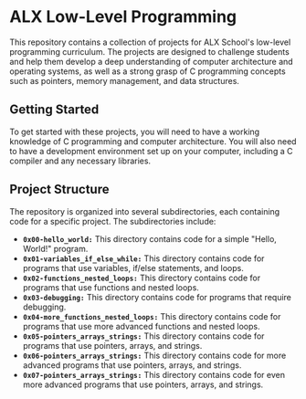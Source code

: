 # ALX Low-Level Programming
This repository contains a collection of projects for ALX School's low-level programming curriculum. The projects are designed to challenge students and help them develop a deep understanding of computer architecture and operating systems, as well as a strong grasp of C programming concepts such as pointers, memory management, and data structures.

## Getting Started
To get started with these projects, you will need to have a working knowledge of C programming and computer architecture. You will also need to have a development environment set up on your computer, including a C compiler and any necessary libraries.

## Project Structure
The repository is organized into several subdirectories, each containing code for a specific project. The subdirectories include:
- **`0x00-hello_world:`** This directory contains code for a simple "Hello, World!" program.
- **`0x01-variables_if_else_while:`** This directory contains code for programs that use variables, if/else statements, and loops.
- **`0x02-functions_nested_loops:`** This directory contains code for programs that use functions and nested loops.
- **`0x03-debugging:`** This directory contains code for programs that require debugging.
- **`0x04-more_functions_nested_loops:`** This directory contains code for programs that use more advanced functions and nested loops.
- **`0x05-pointers_arrays_strings:`** This directory contains code for programs that use pointers, arrays, and strings.
- **`0x06-pointers_arrays_strings:`** This directory contains code for more advanced programs that use pointers, arrays, and strings.
- **`0x07-pointers_arrays_strings:`** This directory contains code for even more advanced programs that use pointers, arrays, and strings.
